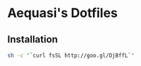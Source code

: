 Aequasi's Dotfiles
==================

## Installation

```sh
sh -c "`curl fsSL http://goo.gl/DjBffL`"
```
